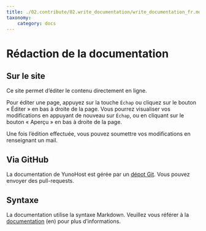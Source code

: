 ```yaml
---
title: ./02.contribute/02.write_documentation/write_documentation_fr.md
taxonomy:
    category: docs
---
```

# Rédaction de la documentation

## Sur le site

Ce site permet d’éditer le contenu directement en ligne.

Pour éditer une page, appuyez sur la touche `Échap` ou cliquez sur le bouton « Éditer » en bas à droite de la page. Vous pourrez visualiser vos modifications en appuyant de nouveau sur `Échap`, ou en cliquant sur le bouton « Aperçu » en bas à droite de la page.

Une fois l’édition effectuée, vous pouvez soumettre vos modifications en renseignant un mail.

## Via GitHub

La documentation de YunoHost est gérée par un [dépot Git](https://github.com/YunoHost/doc). Vous pouvez envoyer des pull-requests.

## Syntaxe

La documentation utilise la syntaxe Markdown. Veuillez vous référer à la [documentation](https://guides.github.com/features/mastering-markdown/) (en) pour plus d’informations.

